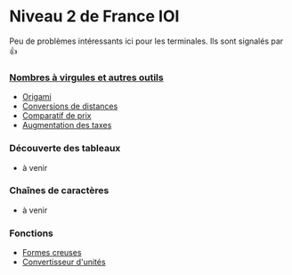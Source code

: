 # Niveau 2 de France IOI

Peu de problèmes intéressants ici pour les terminales. Ils sont signalés par :+1: 

### [Nombres à virgules et autres outils](http://www.france-ioi.org/algo/chapter.php?idChapter=650)

* [Origami](1-Nombres_virgules/1-origami.html)
* [Conversions de distances](1-Nombres_virgules/2-conversion.html)
* [Comparatif de prix](1-Nombres_virgules/3-comparatif.html)
* [Augmentation des taxes](1-Nombres_virgules/B2-augmentation_taxes.html)

### Découverte des tableaux

* à venir

### Chaînes de caractères

* à venir

### Fonctions

* [Formes creuses](4-Fonctions/8-creuses.html)
* [Convertisseur d'unités](4-Fonctions/9-conversions.html)
